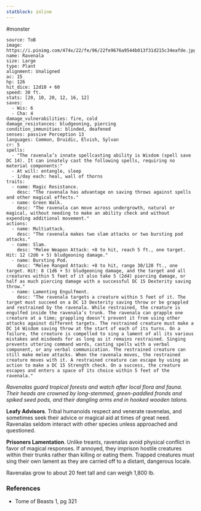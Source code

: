 ```yaml
---
statblock: inline
---
```

 #monster 

```statblock
source: ToB
image: https://i.pinimg.com/474x/22/fe/96/22fe9676a9544b013f31d215c34eafde.jpg
name: Ravenala
size: Large
type: Plant
alignment: Unaligned
ac: 15
hp: 126
hit_dice: 12d10 + 60
speed: 30 ft.
stats: [20, 10, 20, 12, 16, 12]
saves:
  - Wis: 6
  - Cha: 4
damage_vulnerabilities: fire, cold
damage_resistances: bludgeoning, piercing
condition_immunities: blinded, deafened
senses: passive Perception 13
languages: Common, Druidic, Elvish, Sylvan
cr: 5
spells:
  - "The ravenala’s innate spellcasting ability is Wisdom (spell save DC 14). It can innately cast the following spells, requiring no material components:"
  - At will: entangle, sleep
  - 1/day each: heal, wall of thorns
traits:
  - name: Magic Resistance.
    desc: "The ravenala has advantage on saving throws against spells and other magical effects."
  - name: Green Walk.
    desc: "The ravenala can move across undergrowth, natural or magical, without needing to make an ability check and without expending additional movement."
actions:
  - name: Multiattack.
    desc: "The ravenala makes two slam attacks or two bursting pod attacks."
  - name: Slam.
    desc: "Melee Weapon Attack: +8 to hit, reach 5 ft., one target. Hit: 12 (2d6 + 5) bludgeoning damage."
  - name: Bursting Pod.
    desc: "Melee Ranged Attack: +8 to hit, range 30/120 ft., one target. Hit: 8 (1d6 + 5) bludgeoning damage, and the target and all creatures within 5 feet of it also take 5 (2d4) piercing damage, or half as much piercing damage with a successful DC 15 Dexterity saving throw."
  - name: Lamenting Engulfment.
    desc: "The ravenala targets a creature within 5 feet of it. The target must succeed on a DC 13 Dexterity saving throw or be grappled and restrained by the ravenala. While restrained, the creature is engulfed inside the ravenala’s trunk. The ravenala can grapple one creature at a time; grappling doesn’t prevent it from using other attacks against different targets. The restrained creature must make a DC 14 Wisdom saving throw at the start of each of its turns. On a failure, the creature is compelled to sing a lament of all its various mistakes and misdeeds for as long as it remains restrained. Singing prevents uttering command words, casting spells with a verbal component, or any verbal communication. The restrained creature can still make melee attacks. When the ravenala moves, the restrained creature moves with it. A restrained creature can escape by using an action to make a DC 15 Strength check. On a success, the creature escapes and enters a space of its choice within 5 feet of the ravenala."
```

_Ravenalas guard tropical forests and watch after local flora and fauna. Their heads are crowned by long-stemmed, green-paddled fronds and spiked seed pods, and their dangling arms end in hooked wooden talons._

**Leafy Advisors**. Tribal humanoids respect and venerate ravenelas, and sometimes seek their advice or magical aid at times of great need. Ravenalas seldom interact with other species unless approached and questioned.

**Prisoners Lamentation**. Unlike treants, ravenalas avoid physical conflict in favor of magical responses. If annoyed, they imprison hostile creatures within their trunks rather than killing or eating them. Trapped creatures must sing their own lament as they are carried off to a distant, dangerous locale.

Ravenalas grow to about 20 feet tall and can weigh 1,800 lb.

### References

* Tome of Beasts 1, pg 321
